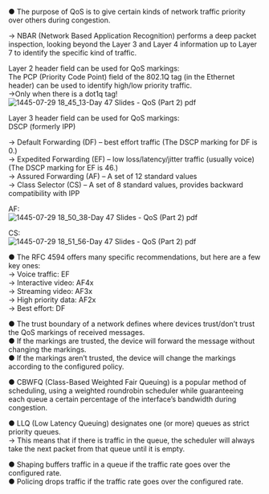 ● The purpose of QoS is to give certain kinds of network traffic priority over others during congestion.

→ NBAR (Network Based Application Recognition) performs a deep packet inspection, looking beyond the Layer 3 and Layer 4 information up to Layer 7 to identify the specific kind of traffic.

Layer 2 header field can be used for QoS markings:  
The PCP (Priority Code Point) field of the 802.1Q tag (in the Ethernet header) can be used to identify high/low priority traffic.  
→Only when there is a dot1q tag!  
![1445-07-29 18_45_13-Day 47 Slides - QoS (Part 2) pdf](https://github.com/0xVoLk/CCNA-Note/assets/100092212/dbc4cc67-133b-4359-a4f6-7d8a461001ce)


Layer 3 header field can be used for QoS markings:  
DSCP (formerly IPP)

→ Default Forwarding (DF) – best effort traffic (The DSCP marking for DF is 0.)  
→ Expedited Forwarding (EF) – low loss/latency/jitter traffic (usually voice) (The DSCP marking for EF is 46.)  
→ Assured Forwarding (AF) – A set of 12 standard values  
→ Class Selector (CS) – A set of 8 standard values, provides backward compatibility with IPP  

AF:  
![1445-07-29 18_50_38-Day 47 Slides - QoS (Part 2) pdf](https://github.com/0xVoLk/CCNA-Note/assets/100092212/f0881ec3-1507-42f1-972c-07ec2a71bd6c)

CS:  
![1445-07-29 18_51_56-Day 47 Slides - QoS (Part 2) pdf](https://github.com/0xVoLk/CCNA-Note/assets/100092212/2d54e28c-88e4-4bd1-9cd5-1144a89660c2)

● The RFC 4594 offers many specific recommendations, but here are a few key ones:  
→ Voice traffic: EF  
→ Interactive video: AF4x  
→ Streaming video: AF3x  
→ High priority data: AF2x  
→ Best effort: DF  

● The trust boundary of a network defines where devices trust/don’t trust the QoS markings of received messages.  
● If the markings are trusted, the device will forward the message without changing the markings.  
● If the markings aren’t trusted, the device will change the markings according to the configured policy.

● CBWFQ (Class-Based Weighted Fair Queuing) is a popular method of scheduling, using a weighted roundrobin scheduler while guaranteeing each queue a certain percentage of the interface’s bandwidth during congestion.

● LLQ (Low Latency Queuing) designates one (or more) queues as strict priority queues.  
→ This means that if there is traffic in the queue, the scheduler will always take the next packet from that queue until it is empty.

● Shaping buffers traffic in a queue if the traffic rate goes over the configured rate.  
● Policing drops traffic if the traffic rate goes over the configured rate.


